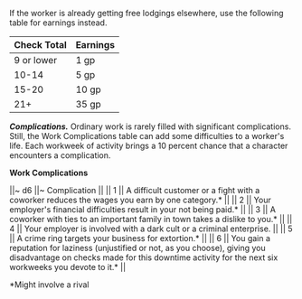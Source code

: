 If the worker is already getting free lodgings elsewhere, use the following table for earnings instead.

| Check Total | Earnings |
|-------------|----------|
| 9 or lower  | 1 gp     |
| 10-14       | 5 gp     |
| 15-20       | 10 gp    |
| 21+         | 35 gp    |

***Complications.*** Ordinary work is rarely filled with significant complications. Still, the Work Complications table can add some difficulties to a worker's life. Each workweek of activity brings a 10 percent chance that a character encounters a complication.

**Work Complications**

||~ d6 ||~ Complication ||
|| 1 || A difficult customer or a fight with a coworker reduces the wages you earn by one category.\* ||
|| 2 || Your employer's financial difficulties result in your not being paid.\* ||
|| 3 || A coworker with ties to an important family in town takes a dislike to you.\* ||
|| 4 || Your employer is involved with a dark cult or a criminal enterprise. ||
|| 5 || A crime ring targets your business for extortion.\* ||
|| 6 || You gain a reputation for laziness (unjustified or not, as you choose), giving you disadvantage on checks made for this downtime activity for the next six workweeks you devote to it.\* ||

*Might involve a rival
